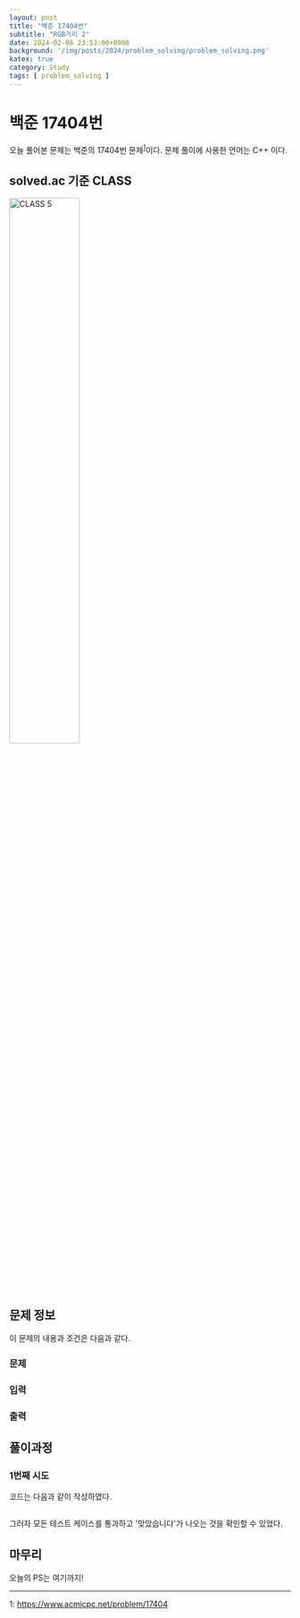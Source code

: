 ```yaml
---
layout: post
title: "백준 17404번"
subtitle: "RGB거리 2"
date: 2024-02-08 23:53:00+0900
background: '/img/posts/2024/problem_solving/problem_solving.png'
katex: true
category: Study
tags: [ problem_solving ]
---
```


# 백준 17404번

오늘 풀어본 문제는 백준의 17404번 문제<sup>[1](#footnote_1)</sup>이다. 문제 풀이에 사용한 언어는 C++ 이다.

## solved.ac 기준 CLASS

<img src="https://static.solved.ac/class/c5.svg" width="50%" height="50%" alt="CLASS 5">

## 문제 정보

이 문제의 내용과 조건은 다음과 같다.

### 문제



### 입력



### 출력



## 풀이과정

### 1번째 시도



코드는 다음과 같이 작성하였다. 

```cpp

```

그러자 모든 테스트 케이스를 통과하고 '맞았습니다'가 나오는 것을 확인할 수 있었다.

## 마무리



오늘의 PS는 여기까지!

---
<a name="footnote_1">1</a>: <https://www.acmicpc.net/problem/17404>  